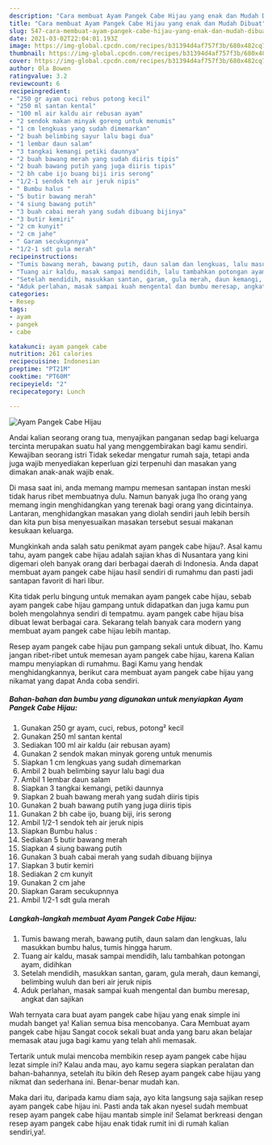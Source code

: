 ```yaml
---
description: "Cara membuat Ayam Pangek Cabe Hijau yang enak dan Mudah Dibuat"
title: "Cara membuat Ayam Pangek Cabe Hijau yang enak dan Mudah Dibuat"
slug: 547-cara-membuat-ayam-pangek-cabe-hijau-yang-enak-dan-mudah-dibuat
date: 2021-03-02T22:04:01.193Z
image: https://img-global.cpcdn.com/recipes/b31394d4af757f3b/680x482cq70/ayam-pangek-cabe-hijau-foto-resep-utama.jpg
thumbnail: https://img-global.cpcdn.com/recipes/b31394d4af757f3b/680x482cq70/ayam-pangek-cabe-hijau-foto-resep-utama.jpg
cover: https://img-global.cpcdn.com/recipes/b31394d4af757f3b/680x482cq70/ayam-pangek-cabe-hijau-foto-resep-utama.jpg
author: Ola Bowen
ratingvalue: 3.2
reviewcount: 6
recipeingredient:
- "250 gr ayam cuci rebus potong kecil"
- "250 ml santan kental"
- "100 ml air kaldu air rebusan ayam"
- "2 sendok makan minyak goreng untuk menumis"
- "1 cm lengkuas yang sudah dimemarkan"
- "2 buah belimbing sayur lalu bagi dua"
- "1 lembar daun salam"
- "3 tangkai kemangi petiki daunnya"
- "2 buah bawang merah yang sudah diiris tipis"
- "2 buah bawang putih yang juga diiris tipis"
- "2 bh cabe ijo buang biji iris serong"
- "1/2-1 sendok teh air jeruk nipis"
- " Bumbu halus "
- "5 butir bawang merah"
- "4 siung bawang putih"
- "3 buah cabai merah yang sudah dibuang bijinya"
- "3 butir kemiri"
- "2 cm kunyit"
- "2 cm jahe"
- " Garam secukupnnya"
- "1/2-1 sdt gula merah"
recipeinstructions:
- "Tumis bawang merah, bawang putih, daun salam dan lengkuas, lalu masukkan bumbu halus, tumis hingga harum."
- "Tuang air kaldu, masak sampai mendidih, lalu tambahkan potongan ayam, didihkan"
- "Setelah mendidih, masukkan santan, garam, gula merah, daun kemangi, belimbing wuluh dan beri air jeruk nipis"
- "Aduk perlahan, masak sampai kuah mengental dan bumbu meresap, angkat dan sajikan"
categories:
- Resep
tags:
- ayam
- pangek
- cabe

katakunci: ayam pangek cabe 
nutrition: 261 calories
recipecuisine: Indonesian
preptime: "PT21M"
cooktime: "PT60M"
recipeyield: "2"
recipecategory: Lunch

---
```



![Ayam Pangek Cabe Hijau](https://img-global.cpcdn.com/recipes/b31394d4af757f3b/680x482cq70/ayam-pangek-cabe-hijau-foto-resep-utama.jpg)

Andai kalian seorang orang tua, menyajikan panganan sedap bagi keluarga tercinta merupakan suatu hal yang menggembirakan bagi kamu sendiri. Kewajiban seorang istri Tidak sekedar mengatur rumah saja, tetapi anda juga wajib menyediakan keperluan gizi terpenuhi dan masakan yang dimakan anak-anak wajib enak.

Di masa  saat ini, anda memang mampu memesan santapan instan meski tidak harus ribet membuatnya dulu. Namun banyak juga lho orang yang memang ingin menghidangkan yang terenak bagi orang yang dicintainya. Lantaran, menghidangkan masakan yang diolah sendiri jauh lebih bersih dan kita pun bisa menyesuaikan masakan tersebut sesuai makanan kesukaan keluarga. 



Mungkinkah anda salah satu penikmat ayam pangek cabe hijau?. Asal kamu tahu, ayam pangek cabe hijau adalah sajian khas di Nusantara yang kini digemari oleh banyak orang dari berbagai daerah di Indonesia. Anda dapat membuat ayam pangek cabe hijau hasil sendiri di rumahmu dan pasti jadi santapan favorit di hari libur.

Kita tidak perlu bingung untuk memakan ayam pangek cabe hijau, sebab ayam pangek cabe hijau gampang untuk didapatkan dan juga kamu pun boleh mengolahnya sendiri di tempatmu. ayam pangek cabe hijau bisa dibuat lewat berbagai cara. Sekarang telah banyak cara modern yang membuat ayam pangek cabe hijau lebih mantap.

Resep ayam pangek cabe hijau pun gampang sekali untuk dibuat, lho. Kamu jangan ribet-ribet untuk memesan ayam pangek cabe hijau, karena Kalian mampu menyiapkan di rumahmu. Bagi Kamu yang hendak menghidangkannya, berikut cara membuat ayam pangek cabe hijau yang nikamat yang dapat Anda coba sendiri.

<!--inarticleads1-->

##### Bahan-bahan dan bumbu yang digunakan untuk menyiapkan Ayam Pangek Cabe Hijau:

1. Gunakan 250 gr ayam, cuci, rebus, potong² kecil
1. Gunakan 250 ml santan kental
1. Sediakan 100 ml air kaldu (air rebusan ayam)
1. Gunakan 2 sendok makan minyak goreng untuk menumis
1. Siapkan 1 cm lengkuas yang sudah dimemarkan
1. Ambil 2 buah belimbing sayur lalu bagi dua
1. Ambil 1 lembar daun salam
1. Siapkan 3 tangkai kemangi, petiki daunnya
1. Siapkan 2 buah bawang merah yang sudah diiris tipis
1. Gunakan 2 buah bawang putih yang juga diiris tipis
1. Gunakan 2 bh cabe ijo, buang biji, iris serong
1. Ambil 1/2-1 sendok teh air jeruk nipis
1. Siapkan  Bumbu halus :
1. Sediakan 5 butir bawang merah
1. Siapkan 4 siung bawang putih
1. Gunakan 3 buah cabai merah yang sudah dibuang bijinya
1. Siapkan 3 butir kemiri
1. Sediakan 2 cm kunyit
1. Gunakan 2 cm jahe
1. Siapkan  Garam secukupnnya
1. Ambil 1/2-1 sdt gula merah




<!--inarticleads2-->

##### Langkah-langkah membuat Ayam Pangek Cabe Hijau:

1. Tumis bawang merah, bawang putih, daun salam dan lengkuas, lalu masukkan bumbu halus, tumis hingga harum.
1. Tuang air kaldu, masak sampai mendidih, lalu tambahkan potongan ayam, didihkan
1. Setelah mendidih, masukkan santan, garam, gula merah, daun kemangi, belimbing wuluh dan beri air jeruk nipis
1. Aduk perlahan, masak sampai kuah mengental dan bumbu meresap, angkat dan sajikan




Wah ternyata cara buat ayam pangek cabe hijau yang enak simple ini mudah banget ya! Kalian semua bisa mencobanya. Cara Membuat ayam pangek cabe hijau Sangat cocok sekali buat anda yang baru akan belajar memasak atau juga bagi kamu yang telah ahli memasak.

Tertarik untuk mulai mencoba membikin resep ayam pangek cabe hijau lezat simple ini? Kalau anda mau, ayo kamu segera siapkan peralatan dan bahan-bahannya, setelah itu bikin deh Resep ayam pangek cabe hijau yang nikmat dan sederhana ini. Benar-benar mudah kan. 

Maka dari itu, daripada kamu diam saja, ayo kita langsung saja sajikan resep ayam pangek cabe hijau ini. Pasti anda tak akan nyesel sudah membuat resep ayam pangek cabe hijau mantab simple ini! Selamat berkreasi dengan resep ayam pangek cabe hijau enak tidak rumit ini di rumah kalian sendiri,ya!.

